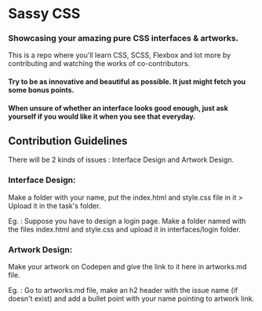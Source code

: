 # Sassy CSS
### Showcasing your amazing pure CSS interfaces &amp; artworks.

This is a repo where you'll learn CSS, SCSS, Flexbox and lot more by contributing and watching the works of co-contributors.

#### Try to be as innovative and beautiful as possible. It just might fetch you some bonus points.
#### When unsure of whether an interface looks good enough, just ask yourself if you would like it when you see that everyday.

## Contribution Guidelines

There will be 2 kinds of issues : Interface Design and Artwork Design.

### Interface Design:

Make a folder with your name, put the index.html and style.css file in it > Upload it in the task's folder.

Eg. : Suppose you have to design a login page. Make a folder named <Your First Name> with the files index.html and style.css
  and upload it in interfaces/login folder.
  
### Artwork Design:

Make your artwork on Codepen and give the link to it here in artworks.md file.

Eg. : Go to artworks.md file, make an h2 header with the issue name (if doesn't exist) and add a bullet point with your name pointing to artwork link.
